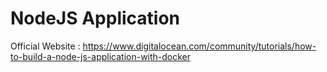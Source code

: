# NodeJS Application

  Official Website : https://www.digitalocean.com/community/tutorials/how-to-build-a-node-js-application-with-docker